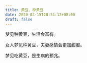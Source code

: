 ```yaml
---
title: 黄豆、种黄豆
date: 2020-02-15T20:54:12+08:00
draft: false
---
```


梦见种黄豆，生活会富有。

女人梦见种黄豆，夫妻感情会更加甜蜜。

梦见吃黄豆，是生病的预兆。